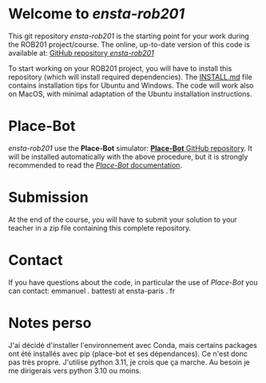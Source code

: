 # Welcome to *ensta-rob201*

This git repository *ensta-rob201* is the starting point for your work during the ROB201 project/course. The online, up-to-date version of this code is available at: [GitHub repository *ensta-rob201*](https://github.com/emmanuel-battesti/ensta-rob201)

To start working on your ROB201 project, you will have to install this repository (which will install required dependencies). The [INSTALL.md](INSTALL.md) file contains installation tips for Ubuntu and Windows. The code will work also on MacOS, with minimal adaptation of the Ubuntu installation instructions.

# Place-Bot

*ensta-rob201* use the **Place-Bot** simulator: [**Place-Bot** GitHub repository](https://github.com/emmanuel-battesti/place-bot). It will be installed automatically with the above procedure, but it is strongly recommended to read the [*Place-Bot* documentation](https://github.com/emmanuel-battesti/place-bot#readme).


# Submission

At the end of the course, you will have to submit your solution to your teacher in a zip file containing this complete repository. 

# Contact

If you have questions about the code, in particular the use of *Place-Bot* you can contact: emmanuel . battesti at ensta-paris . fr

# Notes perso

J'ai décidé d'installer l'environnement avec Conda, mais certains packages ont été installés avec pip (place-bot et ses dépendances). Ce n'est donc pas très propre. J'utilise python 3.11, je crois que ça marche. Au besoin je me dirigerais vers python 3.10 ou moins. 
